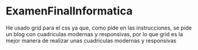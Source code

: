 # ExamenFinalInformatica


He usado grid para el css ya que, como pide en las instrucciones, se pide un blog con cuadriculas modernas y responsivas, por lo que grid es la mejor manera de 
realizar unas cuadriculas modernas y responsivas
